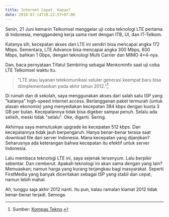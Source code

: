 ```yaml
---
title: Internet Cepat. Kapan?
date: 2010-07-14T18:22:57+07:00
---
```

Senin, 21 Juni kemarin Telkomsel menggelar uji coba teknologi LTE pertama di Indonesia, menggandeng kerja sama riset dengan ITB, UI, dan IT-Telkom.

Katanya sih, kecepatan akses dari LTE ini sendiri bisa mencapai angka 172 Mbps. Sementara, LTE Advance bisa mencapai angka 300 Mbps, 600 Mbps, bahkan 1 Gbps, dengan teknologi Multi Carrier dan MIMO 4×4-nya.

Dan, baca pernyataan Tifatul Sembiring sebagai Menkominfo saat uji coba LTE Telkomsel waktu itu.

<!--more-->

> "LTE atau layanan telekomunikasi seluler generasi keempat baru bisa diimplementasikan pada akhir tahun 2012."[^1]

Di rumah dan di sekolah, saya menggunakan akses dari salah satu ISP yang "katanya" high-speed internet access. Berlangganan paket termurah (untuk alasan ekonomis) yang menyediakan kecepatan 384 kbps dengan kuota 3 GB per bulan. Kecepatannya tidak bisa digeber sampai penuh. Selalu ada selisih, meski tidak "selalu". Oke, diganti. Sering.

Akhirnya saya memutuskan upgrade ke kecepatan 512 kbps. Dan kecepatannya tidak jauh berpengaruh. Hanya benar-benar terasa saat download file dari server Indonesia. Mana kecepatan yang dijanjikan? Seharusnya ada keterangan bahwa kecepatan itu efektif untuk server Indonesia.

Lalu membaca teknologi LTE ini, saya sejenak tersenyum. Lalu berpikir sebentar. Dan cemberut. Apakah teknologi ini akan sama dengan yang lain? Memuaskan; namun harga yang kurang terjangkau bagi masyarakat. Seperti FirstMedia yang banyak diceritakan sebagai ISP yang stabil dan cepat, namun lebih mahal.

Ah, tunggu saja akhir 2012 nanti. Itu pun, kalau ramalan kiamat 2012 tidak benar-benar terjadi. Semoga.

[^1]: Sumber: [Kompas Tekno][1].

[1]: http://tekno.kompas.com/read/xml/2010/06/22/08315174/Layanan.4G.LTE.Komersial.mulai.2012-8
